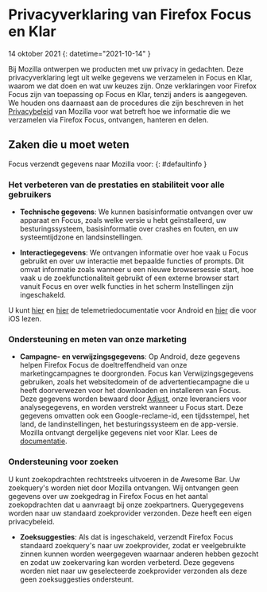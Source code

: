 # Privacyverklaring van Firefox Focus en Klar

14 oktober 2021
{: datetime="2021-10-14" }

Bij Mozilla ontwerpen we producten met uw privacy in gedachten. Deze privacyverklaring legt uit welke gegevens we verzamelen in Focus en Klar, waarom we dat doen en wat uw keuzes zijn. Onze verklaringen voor Firefox Focus zijn van toepassing op Focus en Klar, tenzij anders is aangegeven. We houden ons daarnaast aan de procedures die zijn beschreven in het [Privacybeleid](https://www.mozilla.org/privacy/) van Mozilla voor wat betreft hoe we informatie die we verzamelen via Firefox Focus, ontvangen, hanteren en delen. 
 
## Zaken die u moet weten

Focus verzendt gegevens naar Mozilla voor: 
{: #defaultinfo }

### Het verbeteren van de prestaties en stabiliteit voor alle gebruikers 

* __Technische gegevens__: We kunnen basisinformatie ontvangen over uw apparaat en Focus, zoals welke versie u hebt geïnstalleerd, uw besturingssysteem, basisinformatie over crashes en fouten, en uw systeemtijdzone en landsinstellingen.

* __Interactiegegevens__: We ontvangen informatie over hoe vaak u Focus gebruikt en over uw interactie met bepaalde functies of prompts. Dit omvat informatie zoals wanneer u een nieuwe browsersessie start, hoe vaak u de zoekfunctionaliteit gebruikt of een externe browser start vanuit Focus en over welk functies in het scherm Instellingen zijn ingeschakeld.

U kunt [hier](https://github.com/mozilla-mobile/focus-android/blob/main/docs/Telemetry.md) en [hier](https://dictionary.telemetry.mozilla.org/apps/focus_android) de telemetriedocumentatie voor Android en [hier](https://dictionary.telemetry.mozilla.org/apps/focus_ios) die voor iOS lezen.

### Ondersteuning en meten van onze marketing

* __Campagne- en verwijzingsgegevens__: Op Android, deze gegevens helpen Firefox Focus de doeltreffendheid van onze marketingcampagnes te doorgronden. Focus kan Verwijzingsgegevens gebruiken, zoals het websitedomein of de advertentiecampagne die u heeft doorverwezen voor het downloaden en installeren van Focus. Deze gegevens worden bewaard door [Adjust](https://www.adjust.com/terms/privacy-policy/), onze leveranciers voor analysegegevens, en worden verstrekt wanneer u Focus start. Deze gegevens omvatten ook een Google-reclame-id, een tijdsstempel, het land, de landinstellingen, het besturingssysteem en de app-versie. Mozilla ontvangt dergelijke gegevens niet voor Klar. Lees de [documentatie](https://github.com/mozilla-mobile/focus-android/wiki/Adjust-Usage). 

### Ondersteuning voor zoeken

U kunt zoekopdrachten rechtstreeks uitvoeren in de Awesome Bar. Uw zoekquery's worden niet door Mozilla ontvangen. Wij ontvangen geen gegevens over uw zoekgedrag in Firefox Focus en het aantal zoekopdrachten dat u aanvraagt bij onze zoekpartners. Querygegevens worden naar uw standaard zoekprovider verzonden. Deze heeft een eigen privacybeleid. 

* __Zoeksuggesties__: Als dat is ingeschakeld, verzendt Firefox Focus standaard zoekquery's naar uw zoekprovider, zodat er veelgebruikte zinnen kunnen worden weergegeven waarnaar anderen hebben gezocht en zodat uw zoekervaring kan worden verbeterd. Deze gegevens worden niet naar uw geselecteerde zoekprovider verzonden als deze geen zoeksuggesties ondersteunt.
